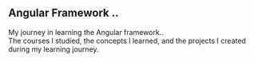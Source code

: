 ## Angular Framework ..

My journey in learning the Angular framework..  
The courses I studied, the concepts I learned, and the projects I created during my learning journey.